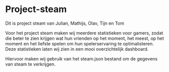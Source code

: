 # Project-steam

Dit is project steam van Julian, Mathijs, Olav, Tijn en Tom

Voor het project steam maken wij meerdere statistieken voor gamers, zodat die beter te zien krijgen wat hun vrienden op het moment, het meest, op het moment en het liefste spelen om hun spelerservaring te optimalisteren. Deze statistieken laten wij zien in een mooi overzichtelijk dashboard.

Hiervoor maken wij gebruik van het steam.json bestand om de gegevens van steam te verkrijgen.

